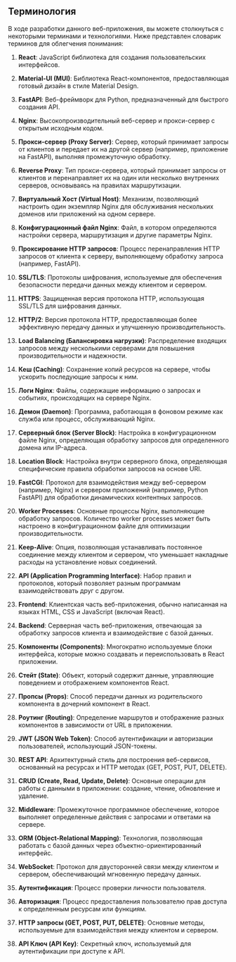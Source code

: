 ## Терминология

В ходе разработки данного веб-приложения, вы можете столкнуться с некоторыми терминами и технологиями. Ниже представлен словарик терминов для облегчения понимания:

1. **React**: JavaScript библиотека для создания пользовательских интерфейсов.

2. **Material-UI (MUI)**: Библиотека React-компонентов, предоставляющая готовый дизайн в стиле Material Design.

3. **FastAPI**: Веб-фреймворк для Python, предназначенный для быстрого создания API.

4. **Nginx**: Высокопроизводительный веб-сервер и прокси-сервер с открытым исходным кодом.

5. **Прокси-сервер (Proxy Server)**: Сервер, который принимает запросы от клиентов и передает их на другой сервер (например, приложение на FastAPI), выполняя промежуточную обработку.

6. **Reverse Proxy**: Тип прокси-сервера, который принимает запросы от клиентов и перенаправляет их на один или несколько внутренних серверов, основываясь на правилах маршрутизации.

7. **Виртуальный Хост (Virtual Host)**: Механизм, позволяющий настроить один экземпляр Nginx для обслуживания нескольких доменов или приложений на одном сервере.

8. **Конфигурационный файл Nginx**: Файл, в котором определяются настройки сервера, маршрутизация и другие параметры Nginx.

9. **Проксирование HTTP запросов**: Процесс перенаправления HTTP запросов от клиента к серверу, выполняющему обработку запроса (например, FastAPI).

10. **SSL/TLS**: Протоколы шифрования, используемые для обеспечения безопасности передачи данных между клиентом и сервером. 

11. **HTTPS**: Защищенная версия протокола HTTP, использующая SSL/TLS для шифрования данных.

12. **HTTP/2**: Версия протокола HTTP, предоставляющая более эффективную передачу данных и улучшенную производительность.

13. **Load Balancing (Балансировка нагрузки)**: Распределение входящих запросов между несколькими серверами для повышения производительности и надежности.

14. **Кеш (Caching)**: Сохранение копий ресурсов на сервере, чтобы ускорить последующие запросы к ним.

15. **Логи Nginx**: Файлы, содержащие информацию о запросах и событиях, происходящих на сервере Nginx.

16. **Демон (Daemon)**: Программа, работающая в фоновом режиме как служба или процесс, обслуживающий Nginx.

17. **Серверный блок (Server Block)**: Настройка в конфигурационном файле Nginx, определяющая обработку запросов для определенного домена или IP-адреса.

18. **Location Block**: Настройка внутри серверного блока, определяющая специфические правила обработки запросов на основе URI.

19. **FastCGI**: Протокол для взаимодействия между веб-сервером (например, Nginx) и сервером приложений (например, Python FastAPI) для обработки динамических контентных запросов.

20. **Worker Processes**: Основные процессы Nginx, выполняющие обработку запросов. Количество worker processes может быть настроено в конфигурационном файле для оптимизации производительности.

21. **Keep-Alive**: Опция, позволяющая устанавливать постоянное соединение между клиентом и сервером, что уменьшает накладные расходы на установление новых соединений.

22. **API (Application Programming Interface)**: Набор правил и протоколов, который позволяет разным программам взаимодействовать друг с другом.

23. **Frontend**: Клиентская часть веб-приложения, обычно написанная на языках HTML, CSS и JavaScript (включая React).

24. **Backend**: Серверная часть веб-приложения, отвечающая за обработку запросов клиента и взаимодействие с базой данных.

25. **Компоненты (Components)**: Многократно используемые блоки интерфейса, которые можно создавать и переиспользовать в React приложении.

26. **Стейт (State)**: Объект, который содержит данные, управляющие поведением и отображением компонентов React.

27. **Пропсы (Props)**: Способ передачи данных из родительского компонента в дочерний компонент в React.

28. **Роутинг (Routing)**: Определение маршрутов и отображение разных компонентов в зависимости от URL в приложении.

29. **JWT (JSON Web Token)**: Способ аутентификации и авторизации пользователей, использующий JSON-токены.

30. **REST API**: Архитектурный стиль для построения веб-сервисов, основанный на ресурсах и HTTP методах (GET, POST, PUT, DELETE).

31. **CRUD (Create, Read, Update, Delete)**: Основные операции для работы с данными в приложении: создание, чтение, обновление и удаление.

32. **Middleware**: Промежуточное программное обеспечение, которое выполняет определенные действия с запросами и ответами на сервере.

33. **ORM (Object-Relational Mapping)**: Технология, позволяющая работать с базой данных через объектно-ориентированный интерфейс.

34. **WebSocket**: Протокол для двусторонней связи между клиентом и сервером, обеспечивающий мгновенную передачу данных.

35. **Аутентификация**: Процесс проверки личности пользователя.

36. **Авторизация**: Процесс предоставления пользователю прав доступа к определенным ресурсам или функциям.

37. **HTTP запросы (GET, POST, PUT, DELETE)**: Основные методы, используемые для взаимодействия между клиентом и сервером.

38. **API Ключ (API Key)**: Секретный ключ, используемый для аутентификации при доступе к API.

